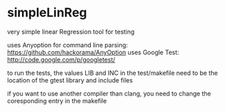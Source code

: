 simpleLinReg
============

very simple linear Regression tool for testing 

uses Anyoption for command line parsing: https://github.com/hackorama/AnyOption
uses Google Test: http://code.google.com/p/googletest/

to run the tests, the values LIB and INC in the test/makefile need to be the location of the gtest library and include files

if you want to use another compiler than clang, you need to change the coresponding entry in the makefile
